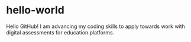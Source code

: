 # hello-world
Hello GitHub!
I am advancing my coding skills to apply towards work with digital assessments for education platforms.
